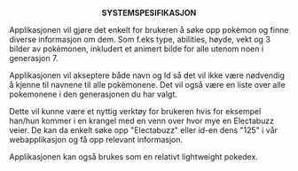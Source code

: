 <p align="center"><b>SYSTEMSPESIFIKASJON</b></p>

Applikasjonen vil gjøre det enkelt for brukeren å søke opp pokèmon og finne diverse informasjon om dem.
Som f.eks type, abilities, høyde, vekt og 3 bilder av pokèmonen, inkludert et animert bilde for alle utenom noen i generasjon 7.

Applikasjonen vil akseptere både navn og Id så det vil ikke være nødvendig å kjenne til navnene til alle pokèmonene.
Det vil også være en liste over alle pokemonene i den generasjonen du har valgt.

Dette vil kunne være et nyttig verktøy for brukeren hvis for eksempel han/hun kommer i en krangel med en venn
over hvor mye en Electabuzz veier. De kan da enkelt søke opp "Electabuzz" eller id-en dens "125" i vår webapplikasjon 
og få opp relevant informasjon.

Applikasjonen kan også brukes som en relativt lightweight pokedex.
